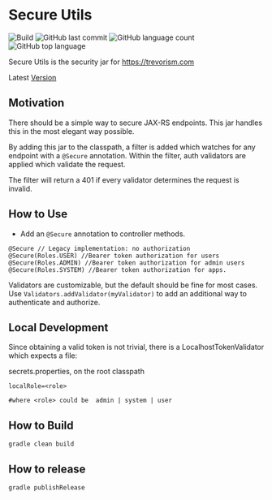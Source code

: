 # Secure Utils
![Build](https://github.com/trevorism/jersey-security-utils/actions/workflows/build.yml/badge.svg)
![GitHub last commit](https://img.shields.io/github/last-commit/trevorism/jersey-security-utils)
![GitHub language count](https://img.shields.io/github/languages/count/trevorism/jersey-security-utils)
![GitHub top language](https://img.shields.io/github/languages/top/trevorism/jersey-security-utils)

Secure Utils is the security jar for https://trevorism.com

Latest [Version](https://github.com/trevorism/jersey-security-utils/releases/latest)

## Motivation

There should be a simple way to secure JAX-RS endpoints. This jar handles this in the most elegant way possible.

By adding this jar to the classpath, a filter is added which watches for any endpoint with a `@Secure` annotation.
Within the filter, auth validators are applied which validate the request. 

The filter will return a 401 if every validator determines the request is invalid. 

## How to Use 
* Add an `@Secure` annotation to controller methods.

```
@Secure // Legacy implementation: no authorization
@Secure(Roles.USER) //Bearer token authorization for users 
@Secure(Roles.ADMIN) //Bearer token authorization for admin users
@Secure(Roles.SYSTEM) //Bearer token authorization for apps.
```

Validators are customizable, but the default should be fine for most cases. Use `Validators.addValidator(myValidator)` to add an additional way
to authenticate and authorize. 

## Local Development
Since obtaining a valid token is not trivial, there is a LocalhostTokenValidator which expects a file:

secrets.properties, on the root classpath
```properties
localRole=<role>

#where <role> could be  admin | system | user
```

## How to Build
`gradle clean build`

## How to release
`gradle publishRelease`